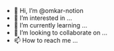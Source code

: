 - 👋 Hi, I’m @omkar-notion
- 👀 I’m interested in ...
- 🌱 I’m currently learning ...
- 💞️ I’m looking to collaborate on ...
- 📫 How to reach me ...

<!---
omkar-notion/omkar-notion is a ✨ special ✨ repository because its `README.md` (this file) appears on your GitHub profile.
You can click the Preview link to take a look at your changes.
--->
